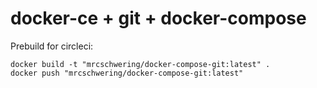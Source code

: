 # docker-ce + git + docker-compose

Prebuild for circleci:

```
docker build -t "mrcschwering/docker-compose-git:latest" .
docker push "mrcschwering/docker-compose-git:latest"
```
